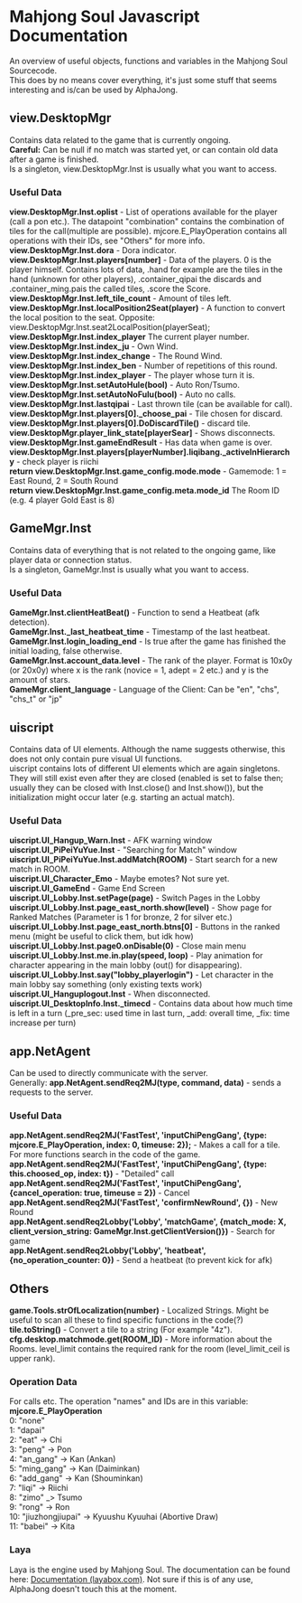 # Mahjong Soul Javascript Documentation
An overview of useful objects, functions and variables in the Mahjong Soul Sourcecode.  
This does by no means cover everything, it's just some stuff that seems interesting and is/can be used by AlphaJong.  

## view.DesktopMgr
Contains data related to the game that is currently ongoing.  
**Careful:** Can be null if no match was started yet, or can contain old data after a game is finished.  
Is a singleton, view.DesktopMgr.Inst is usually what you want to access.  

### Useful Data
**view.DesktopMgr.Inst.oplist** - List of operations available for the player (call a pon etc.). The datapoint "combination" contains the combination of tiles for the call(multiple are possible).  mjcore.E_PlayOperation contains all operations with their IDs, see "Others" for more info.  
**view.DesktopMgr.Inst.dora** - Dora indicator.  
**view.DesktopMgr.Inst.players[number]** - Data of the players. 0 is the player himself. Contains lots of data, .hand for example are the tiles in the hand (unknown for other players), .container_qipai the discards and .container_ming.pais the called tiles, .score the Score.  
**view.DesktopMgr.Inst.left_tile_count** - Amount of tiles left.  
**view.DesktopMgr.Inst.localPosition2Seat(player)** - A function to convert the local position to the seat. Opposite: view.DesktopMgr.Inst.seat2LocalPosition(playerSeat);  
**view.DesktopMgr.Inst.index_player** The current player number.  
**view.DesktopMgr.Inst.index_ju** - Own Wind.  
**view.DesktopMgr.Inst.index_change** - The Round Wind.  
**view.DesktopMgr.Inst.index_ben** - Number of repetitions of this round.  
**view.DesktopMgr.Inst.index_player** - The player whose turn it is.  
**view.DesktopMgr.Inst.setAutoHule(bool)** - Auto Ron/Tsumo.  
**view.DesktopMgr.Inst.setAutoNoFulu(bool)** - Auto no calls.  
**view.DesktopMgr.Inst.lastqipai** - Last thrown tile (can be available for call).  
**view.DesktopMgr.Inst.players[0]._choose_pai** - Tile chosen for discard.  
**view.DesktopMgr.Inst.players[0].DoDiscardTile()** - discard tile.  
**view.DesktopMgr.player_link_state[playerSear]** - Shows disconnects.  
**view.DesktopMgr.Inst.gameEndResult** - Has data when game is over.  
**view.DesktopMgr.Inst.players[playerNumber].liqibang._activeInHierarchy** - check player is riichi  
**return view.DesktopMgr.Inst.game_config.mode.mode** - Gamemode: 1 = East Round, 2 = South Round  
**return view.DesktopMgr.Inst.game_config.meta.mode_id** The Room ID (e.g. 4 player Gold East is 8)

## GameMgr.Inst
Contains data of everything that is not related to the ongoing game, like player data or connection status.  
Is a singleton, GameMgr.Inst is usually what you want to access.  

### Useful Data
**GameMgr.Inst.clientHeatBeat()** - Function to send a Heatbeat (afk detection).  
**GameMgr.Inst._last_heatbeat_time** - Timestamp of the last heatbeat.  
**GameMgr.Inst.login_loading_end** - Is true after the game has finished the initial loading, false otherwise.  
**GameMgr.Inst.account_data.level** - The rank of the player. Format is 10x0y (or 20x0y) where x is the rank (novice = 1, adept = 2 etc.) and y is the amount of stars.  
**GameMgr.client_language** - Language of the Client: Can be "en", "chs", "chs_t" or "jp"  


## uiscript
Contains data of UI elements. Although the name suggests otherwise, this does not only contain pure visual UI functions.  
uiscript contains lots of different UI elements which are again singletons. They will still exist even after they are closed (enabled is set to false then; usually they can be closed with Inst.close() and Inst.show()), but the initialization might occur later (e.g. starting an actual match).  

### Useful Data
**uiscript.UI_Hangup_Warn.Inst** - AFK warning window  
**uiscript.UI_PiPeiYuYue.Inst** - "Searching for Match" window  
**uiscript.UI_PiPeiYuYue.Inst.addMatch(ROOM)** - Start search for a new match in ROOM.  
**uiscript.UI_Character_Emo** - Maybe emotes? Not sure yet.  
**uiscript.UI_GameEnd** - Game End Screen  
**uiscript.UI_Lobby.Inst.setPage(page)** - Switch Pages in the Lobby  
**uiscript.UI_Lobby.Inst.page_east_north.show(level)** - Show page for Ranked Matches (Parameter is 1 for bronze, 2 for silver etc.)  
**uiscript.UI_Lobby.Inst.page_east_north.btns[0]** - Buttons in the ranked menu (might be useful to click them, but idk how)  
**uiscript.UI_Lobby.Inst.page0.onDisable(0)** - Close main menu  
**uiscript.UI_Lobby.Inst.me.in.play(speed, loop)** - Play animation for character appearing in the main lobby (out() for disappearing).  
**uiscript.UI_Lobby.Inst.say("lobby_playerlogin")** - Let character in the main lobby say something (only existing texts work)  
**uiscript.UI_Hanguplogout.Inst** - When disconnected.  
**uiscript.UI_DesktopInfo.Inst._timecd** - Contains data about how much time is left in a turn (_pre_sec: used time in last turn, _add: overall time, _fix: time increase per turn)  

## app.NetAgent
Can be used to directly communicate with the server.  
Generally: **app.NetAgent.sendReq2MJ(type, command, data)** - sends a requests to the server.  

### Useful Data
**app.NetAgent.sendReq2MJ('FastTest', 'inputChiPengGang', {type: mjcore.E_PlayOperation, index: 0, timeuse: 2});** - Makes a call for a tile. For more functions search in the code of the game.  
**app.NetAgent.sendReq2MJ('FastTest', 'inputChiPengGang', {type: this.choosed_op, index: t})** - "Detailed" call  
**app.NetAgent.sendReq2MJ('FastTest', 'inputChiPengGang', {cancel_operation: true, timeuse = 2})** - Cancel  
**app.NetAgent.sendReq2MJ('FastTest', 'confirmNewRound', {})** - New Round  
**app.NetAgent.sendReq2Lobby('Lobby', 'matchGame', {match_mode: X, client_version_string: GameMgr.Inst.getClientVersion()})** - Search for game  
**app.NetAgent.sendReq2Lobby('Lobby', 'heatbeat', {no_operation_counter: 0})** -  Send a heatbeat (to prevent kick for afk)  


## Others
**game.Tools.strOfLocalization(number)** - Localized Strings. Might be useful to scan all these to find specific functions in the code(?)  
**tile.toString()** - Convert a tile to a string (For example "4z").  
**cfg.desktop.matchmode.get(ROOM_ID)** - More information about the Rooms. level_limit contains the required rank for the room (level_limit_ceil is upper rank).  

### Operation Data
For calls etc. The operation "names" and IDs are in this variable: **mjcore.E_PlayOperation**  
0: "none"  
1: "dapai"  
2: "eat" -> Chi  
3: "peng" -> Pon  
4: "an_gang" -> Kan (Ankan)  
5: "ming_gang" -> Kan (Daiminkan)  
6: "add_gang" -> Kan (Shouminkan)  
7: "liqi" -> Riichi  
8: "zimo" _> Tsumo  
9: "rong" -> Ron  
10: "jiuzhongjiupai" -> Kyuushu Kyuuhai (Abortive Draw)  
11: "babei" -> Kita  

### Laya
Laya is the engine used by Mahjong Soul. The documentation can be found here: [Documentation (layabox.com)](http://layaair.ldc.layabox.com/api/English/). Not sure if this is of any use, AlphaJong doesn't touch this at the moment.